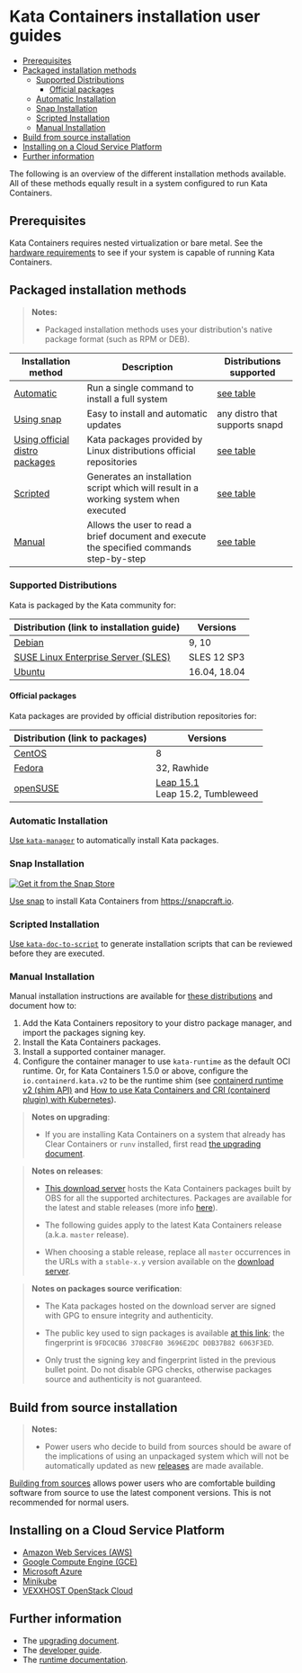 # Kata Containers installation user guides

* [Prerequisites](#prerequisites)
* [Packaged installation methods](#packaged-installation-methods)
   * [Supported Distributions](#supported-distributions)
      * [Official packages](#official-packages)
   * [Automatic Installation](#automatic-installation)
   * [Snap Installation](#snap-installation)
   * [Scripted Installation](#scripted-installation)
   * [Manual Installation](#manual-installation)
* [Build from source installation](#build-from-source-installation)
* [Installing on a Cloud Service Platform](#installing-on-a-cloud-service-platform)
* [Further information](#further-information)

The following is an overview of the different installation methods available. All of these methods equally result
in a system configured to run Kata Containers.

## Prerequisites
Kata Containers requires nested virtualization or bare metal.
See the
[hardware requirements](../../src/runtime/README.md#hardware-requirements)
to see if your system is capable of running Kata Containers.

## Packaged installation methods

> **Notes:**
>
> - Packaged installation methods uses your distribution's native package format (such as RPM or DEB).

| Installation method                                  | Description                                                                             | Distributions supported              |
|------------------------------------------------------|-----------------------------------------------------------------------------------------|--------------------------------------|
| [Automatic](#automatic-installation)                 |Run a single command to install a full system                                            |[see table](#supported-distributions) |
| [Using snap](#snap-installation)                     |Easy to install and automatic updates                                                    |any distro that supports snapd        |
| [Using official distro packages](#official-packages) |Kata packages provided by Linux distributions official repositories                      |[see table](#supported-distributions) |
| [Scripted](#scripted-installation)                   |Generates an installation script which will result in a working system when executed     |[see table](#supported-distributions) |
| [Manual](#manual-installation)                       |Allows the user to read a brief document and execute the specified commands step-by-step |[see table](#supported-distributions) |

### Supported Distributions

Kata is packaged by the Kata community for:

|Distribution (link to installation guide)                        | Versions                                                                                                          |
|-----------------------------------------------------------------|-------------------------------------------------------------------------------------------------------------------|
|[Debian](debian-installation-guide.md)                           | 9, 10                                                                                                             |
|[SUSE Linux Enterprise Server (SLES)](sles-installation-guide.md)| SLES 12 SP3                                                                                                       |
|[Ubuntu](ubuntu-installation-guide.md)                           | 16.04, 18.04                                                                                                      |

#### Official packages

Kata packages are provided by official distribution repositories for:

|Distribution (link to packages)            | Versions                                                                       |
|-------------------------------------------|--------------------------------------------------------------------------------|
|[CentOS](centos-installation-guide.md)     | 8                                                                              |
|[Fedora](fedora-installation-guide.md)     | 32, Rawhide                                                                    | 
|[openSUSE](opensuse-installation-guide.md) | [Leap 15.1](opensuse-leap-15.1-installation-guide.md)<br>Leap 15.2, Tumbleweed |


### Automatic Installation

[Use `kata-manager`](installing-with-kata-manager.md) to automatically install Kata packages.

### Snap Installation

[![Get it from the Snap Store](https://snapcraft.io/static/images/badges/en/snap-store-black.svg)](https://snapcraft.io/kata-containers)

[Use snap](snap-installation-guide.md) to install Kata Containers from https://snapcraft.io.

### Scripted Installation
[Use `kata-doc-to-script`](installing-with-kata-doc-to-script.md) to generate installation scripts that can be reviewed before they are executed.

### Manual Installation
Manual installation instructions are available for [these distributions](#supported-distributions) and document how to:
1. Add the Kata Containers repository to your distro package manager, and import the packages signing key.
2. Install the Kata Containers packages.
3. Install a supported container manager.
4. Configure the container manager to use `kata-runtime` as the default OCI runtime. Or, for Kata Containers 1.5.0 or above, configure the
   `io.containerd.kata.v2` to be the runtime shim (see [containerd runtime v2 (shim API)](https://github.com/containerd/containerd/tree/master/runtime/v2)
   and [How to use Kata Containers and CRI (containerd plugin) with Kubernetes](../how-to/how-to-use-k8s-with-cri-containerd-and-kata.md)).

> **Notes on upgrading**:
> - If you are installing Kata Containers on a system that already has Clear Containers or `runv` installed,
>  first read [the upgrading document](../Upgrading.md).

> **Notes on releases**:
> - [This download server](http://download.opensuse.org/repositories/home:/katacontainers:/releases:/)
> hosts the Kata Containers packages built by OBS for all the supported architectures.
> Packages are available for the latest and stable releases (more info [here](../Stable-Branch-Strategy.md)).
>
> - The following guides apply to the latest Kata Containers release
> (a.k.a. `master` release).
>
> - When choosing a stable release, replace all `master` occurrences in the URLs
> with a `stable-x.y` version available on the [download server](http://download.opensuse.org/repositories/home:/katacontainers:/releases:/).

> **Notes on packages source verification**:
> - The Kata packages hosted on the download server are signed with GPG to ensure integrity and authenticity.
>
> - The public key used to sign packages is available [at this link](https://raw.githubusercontent.com/kata-containers/tests/master/data/rpm-signkey.pub); the fingerprint is `9FDC0CB6 3708CF80 3696E2DC D0B37B82 6063F3ED`.
>
> - Only trust the signing key and fingerprint listed in the previous bullet point. Do not disable GPG checks,
> otherwise packages source and authenticity is not guaranteed.

## Build from source installation
> **Notes:**
>
> - Power users who decide to build from sources should be aware of the
>   implications of using an unpackaged system which will not be automatically
>   updated as new [releases](../Stable-Branch-Strategy.md) are made available.

[Building from sources](../Developer-Guide.md#initial-setup)  allows power users
who are comfortable building software from source to use the latest component
versions. This is not recommended for normal users.

## Installing on a Cloud Service Platform
* [Amazon Web Services (AWS)](aws-installation-guide.md)
* [Google Compute Engine (GCE)](gce-installation-guide.md)
* [Microsoft Azure](azure-installation-guide.md)
* [Minikube](minikube-installation-guide.md)
* [VEXXHOST OpenStack Cloud](vexxhost-installation-guide.md)

## Further information
* The [upgrading document](../Upgrading.md).
* The [developer guide](../Developer-Guide.md).
* The [runtime documentation](../../src/runtime/README.md).
